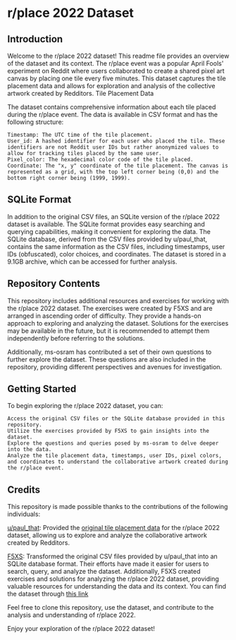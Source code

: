 # r/place 2022 Dataset
## Introduction

Welcome to the r/place 2022 dataset! This readme file provides an overview of the dataset and its context. The r/place event was a popular April Fools' experiment on Reddit where users collaborated to create a shared pixel art canvas by placing one tile every five minutes. This dataset captures the tile placement data and allows for exploration and analysis of the collective artwork created by Redditors.
Tile Placement Data

The dataset contains comprehensive information about each tile placed during the r/place event. The data is available in CSV format and has the following structure:

    Timestamp: The UTC time of the tile placement.
    User_id: A hashed identifier for each user who placed the tile. These identifiers are not Reddit user IDs but rather anonymized values to allow for tracking tiles placed by the same user.
    Pixel_color: The hexadecimal color code of the tile placed.
    Coordinate: The "x, y" coordinate of the tile placement. The canvas is represented as a grid, with the top left corner being (0,0) and the bottom right corner being (1999, 1999).

## SQLite Format

In addition to the original CSV files, an SQLite version of the r/place 2022 dataset is available. The SQLite format provides easy searching and querying capabilities, making it convenient for exploring the data. The SQLite database, derived from the CSV files provided by u/paul_that, contains the same information as the CSV files, including timestamps, user IDs (obfuscated), color choices, and coordinates. The dataset is stored in a 9.1GB archive, which can be accessed for further analysis.

## Repository Contents

This repository includes additional resources and exercises for working with the r/place 2022 dataset. The exercises were created by F5XS and are arranged in ascending order of difficulty. They provide a hands-on approach to exploring and analyzing the dataset. Solutions for the exercises may be available in the future, but it is recommended to attempt them independently before referring to the solutions.

Additionally, ms-osram has contributed a set of their own questions to further explore the dataset. These questions are also included in the repository, providing different perspectives and avenues for investigation.

## Getting Started

To begin exploring the r/place 2022 dataset, you can:

    Access the original CSV files or the SQLite database provided in this repository.
    Utilize the exercises provided by F5XS to gain insights into the dataset.
    Explore the questions and queries posed by ms-osram to delve deeper into the data.
    Analyze the tile placement data, timestamps, user IDs, pixel colors, and coordinates to understand the collaborative artwork created during the r/place event.
    
## Credits

This repository is made possible thanks to the contributions of the following individuals:

[u/paul_that](https://www.reddit.com/user/paul_that/): Provided the [original tile placement data](https://www.reddit.com/r/place/comments/txvk2d/rplace_datasets_april_fools_2022/) for the r/place 2022 dataset, allowing us to explore and analyze the collaborative artwork created by Redditors. 

[F5XS](https://github.com/f5xs-0000a): Transformed the original CSV files provided by u/paul_that into an SQLite database format. Their efforts have made it easier for users to search, query, and analyze the dataset. Additionally, F5XS created exercises and solutions for analyzing the r/place 2022 dataset, providing valuable resources for understanding the data and its context. You can find the dataset through [this link](https://github.com/f5xs-0000a/r_place_2022) 

Feel free to clone this repository, use the dataset, and contribute to the analysis and understanding of r/place 2022.

Enjoy your exploration of the r/place 2022 dataset!
